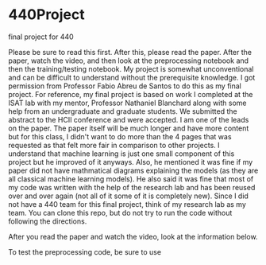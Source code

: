 # 440Project
final project for 440

Please be sure to read this first. After this, please read the paper. After the paper, watch the video, and then look at the preprocessing notebook and then the training/testing notebook. My project is somewhat unconventional and can be difficult to understand without the prerequisite knowledge. I got permission from Professor Fabio Abreu de Santos to do this as my final project. For reference, my final project is based on work I completed at the ISAT lab with my mentor, Professor Nathaniel Blanchard along with some help from an undergraduate and graduate students. We submitted the abstract to the HCII conference and were accepted. I am one of the leads on the paper. The paper itself will be much longer and have more content but for this class, I didn't want to do more than the 4 pages that was requested as that felt more fair in comparison to other projects. I understand that machine learning is just one small component of this project but he improved of it anyways. Also, he mentioned it was fine if my paper did not have mathmatical diagrams explaining the models (as they are all classical machine learning models). He also said it was fine that most of my code was written with the help of the research lab and has been reused over and over again (not all of it some of it is completely new). Since I did not have a 440 team for this final project, think of my research lab as my team. You can clone this repo, but do not try to run the code without following the directions.

After you read the paper and watch the video, look at the information below.

To test the preprocessing code, be sure to use 
